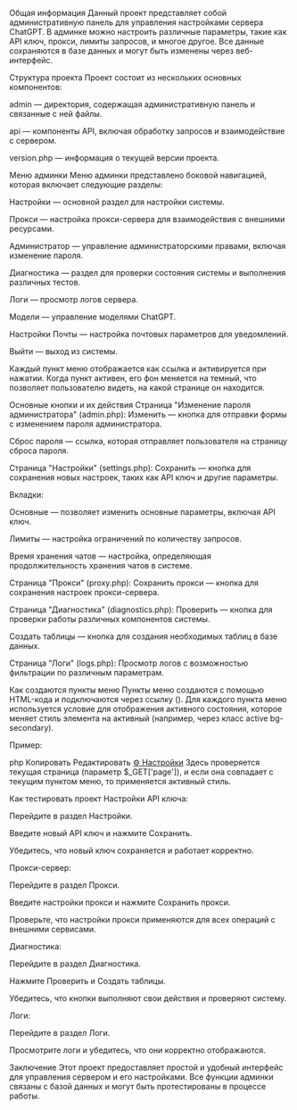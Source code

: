 Общая информация
Данный проект представляет собой административную панель для управления настройками сервера ChatGPT. В админке можно настроить различные параметры, такие как API ключ, прокси, лимиты запросов, и многое другое. Все данные сохраняются в базе данных и могут быть изменены через веб-интерфейс.

Структура проекта
Проект состоит из нескольких основных компонентов:

admin — директория, содержащая административную панель и связанные с ней файлы.

api — компоненты API, включая обработку запросов и взаимодействие с сервером.

version.php — информация о текущей версии проекта.

Меню админки
Меню админки представлено боковой навигацией, которая включает следующие разделы:

Настройки — основной раздел для настройки системы.

Прокси — настройка прокси-сервера для взаимодействия с внешними ресурсами.

Администратор — управление администраторскими правами, включая изменение пароля.

Диагностика — раздел для проверки состояния системы и выполнения различных тестов.

Логи — просмотр логов сервера.

Модели — управление моделями ChatGPT.

Настройки Почты — настройка почтовых параметров для уведомлений.

Выйти — выход из системы.

Каждый пункт меню отображается как ссылка и активируется при нажатии. Когда пункт активен, его фон меняется на темный, что позволяет пользователю видеть, на какой странице он находится.

Основные кнопки и их действия
Страница "Изменение пароля администратора" (admin.php):
Изменить — кнопка для отправки формы с изменением пароля администратора.

Сброс пароля — ссылка, которая отправляет пользователя на страницу сброса пароля.

Страница "Настройки" (settings.php):
Сохранить — кнопка для сохранения новых настроек, таких как API ключ и другие параметры.

Вкладки:

Основные — позволяет изменить основные параметры, включая API ключ.

Лимиты — настройка ограничений по количеству запросов.

Время хранения чатов — настройка, определяющая продолжительность хранения чатов в системе.

Страница "Прокси" (proxy.php):
Сохранить прокси — кнопка для сохранения настроек прокси-сервера.

Страница "Диагностика" (diagnostics.php):
Проверить — кнопка для проверки работы различных компонентов системы.

Создать таблицы — кнопка для создания необходимых таблиц в базе данных.

Страница "Логи" (logs.php):
Просмотр логов с возможностью фильтрации по различным параметрам.

Как создаются пункты меню
Пункты меню создаются с помощью HTML-кода и подключаются через ссылку (<a>). Для каждого пункта меню используется условие для отображения активного состояния, которое меняет стиль элемента на активный (например, через класс active bg-secondary).

Пример:

php
Копировать
Редактировать
<a href="?page=settings" class="nav-link text-white <?= ($_GET['page'] ?? 'settings') === 'settings' ? 'active bg-secondary' : '' ?>">⚙️ Настройки</a>
Здесь проверяется текущая страница (параметр $_GET['page']), и если она совпадает с текущим пунктом меню, то применяется активный стиль.

Как тестировать проект
Настройки API ключа:

Перейдите в раздел Настройки.

Введите новый API ключ и нажмите Сохранить.

Убедитесь, что новый ключ сохраняется и работает корректно.

Прокси-сервер:

Перейдите в раздел Прокси.

Введите настройки прокси и нажмите Сохранить прокси.

Проверьте, что настройки прокси применяются для всех операций с внешними сервисами.

Диагностика:

Перейдите в раздел Диагностика.

Нажмите Проверить и Создать таблицы.

Убедитесь, что кнопки выполняют свои действия и проверяют систему.

Логи:

Перейдите в раздел Логи.

Просмотрите логи и убедитесь, что они корректно отображаются.

Заключение
Этот проект предоставляет простой и удобный интерфейс для управления сервером и его настройками. Все функции админки связаны с базой данных и могут быть протестированы в процессе работы.